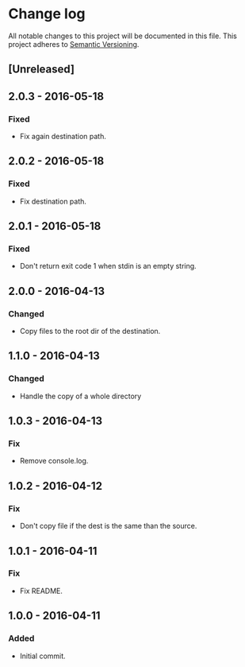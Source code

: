 # Change log

All notable changes to this project will be documented in this file.
This project adheres to [Semantic Versioning](http://semver.org/).

## [Unreleased]

## 2.0.3 - 2016-05-18
### Fixed
  - Fix again destination path.

## 2.0.2 - 2016-05-18
### Fixed
  - Fix destination path.

## 2.0.1 - 2016-05-18
### Fixed
  - Don't return exit code 1 when stdin is an empty string.

## 2.0.0 - 2016-04-13
### Changed
  - Copy files to the root dir of the destination.

## 1.1.0 - 2016-04-13
### Changed
  - Handle the copy of a whole directory

## 1.0.3 - 2016-04-13
### Fix
  - Remove console.log.

## 1.0.2 - 2016-04-12
### Fix
  - Don't copy file if the dest is the same than the source.

## 1.0.1 - 2016-04-11
### Fix
  - Fix README.

## 1.0.0 - 2016-04-11
### Added
  - Initial commit.
